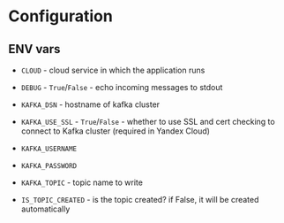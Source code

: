 # Configuration

## ENV vars

* `CLOUD` - cloud service in which the application runs
* `DEBUG` - `True`/`False` - echo incoming messages to stdout

* `KAFKA_DSN` - hostname of kafka cluster
* `KAFKA_USE_SSL` - `True`/`False` - whether to use SSL and cert checking to
  connect to Kafka cluster (required in Yandex Cloud)
* `KAFKA_USERNAME`
* `KAFKA_PASSWORD`

* `KAFKA_TOPIC` - topic name to write
* `IS_TOPIC_CREATED` - is the topic created? if False, it will be created automatically
